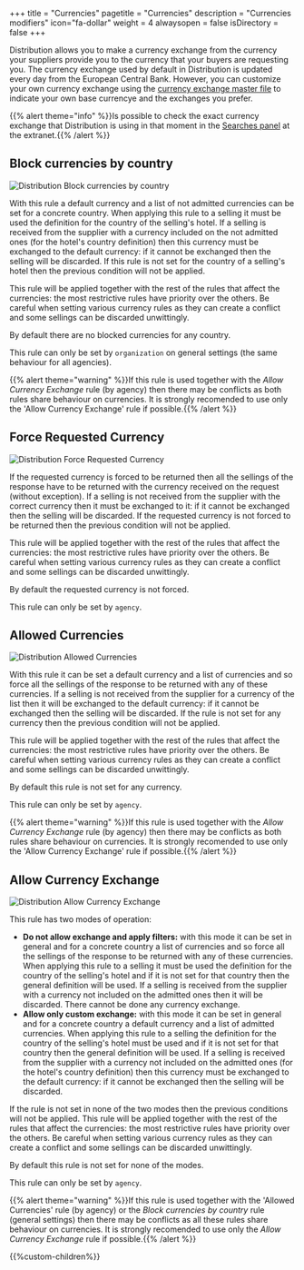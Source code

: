 +++
title = "Currencies"
pagetitle = "Currencies"
description = "Currencies modifiers"
icon="fa-dollar"
weight = 4
alwaysopen = false
isDirectory = false
+++

Distribution allows you to make a currency exchange from the currency your suppliers provide you to the currency that your buyers are requesting you. The currency exchange used by default in Distribution is updated every day from the European Central Bank. However, you can customize your own currency exchange using the [currency exchange master file](https://docs.travelgatex.com/distribution/file-loads/masters/currencies/) to indicate your own base currencye and the exchanges you prefer. 

{{% alert theme="info" %}}Is possible to check the exact currency exchange that Distribution is using in that moment in the [Searches panel](https://docs.travelgatex.com/distribution/extranet/tools/searches/) at the extranet.{{% /alert %}}

## Block currencies by country

![Distribution Block currencies by country](./../../../../images/web/distribution_web_currencies_blockbycountry.jpg "Distribution Block currencies by country")

With this rule a default currency and a list of not admitted currencies can be set for a concrete country. When applying this rule to a selling it must be used the definition for the country of the selling's hotel. If a selling is received from the supplier with a currency included on the not admitted ones (for the hotel's country definition) then this currency must be exchanged to the default currency: if it cannot be exchanged then the selling will be discarded. If this rule is not set for the country of a selling's hotel then the previous condition will not be applied.

This rule will be applied together with the rest of the rules that affect the currencies: the most restrictive rules have priority over the others. Be careful when setting various currency rules as they can create a conflict and some sellings can be discarded unwittingly.

By default there are no blocked currencies for any country.

This rule can only be set by `organization` on general settings (the same behaviour for all agencies).

{{% alert theme="warning" %}}If this rule is used together with the *Allow Currency Exchange* rule (by agency) then there may be conflicts as both rules share behaviour on currencies. It is strongly recomended to use only the 'Allow Currency Exchange' rule if possible.{{% /alert %}}


## Force Requested Currency

![Distribution Force Requested Currency](./../../../../images/web/distribution_web_currencies_force.jpg "Distribution Force Requested Currency")

If the requested currency is forced to be returned then all the sellings of the response have to be returned with the currency received on the request (without exception). If a selling is not received from the supplier with the correct currency then it must be exchanged to it: if it cannot be exchanged then the selling will be discarded. If the requested currency is not forced to be returned then the previous condition will not be applied.

This rule will be applied together with the rest of the rules that affect the currencies: the most restrictive rules have priority over the others. Be careful when setting various currency rules as they can create a conflict and some sellings can be discarded unwittingly.

By default the requested currency is not forced.

This rule can only be set by ``agency``.


## Allowed Currencies

![Distribution Allowed Currencies](./../../../../images/web/distribution_web_currencies_allowed.jpg "Distribution Allowed Currencies")

With this rule it can be set a default currency and a list of currencies and so force all the sellings of the response to be returned with any of these currencies. If a selling is not received from the supplier for a currency of the list then it will be exchanged to the default currency: if it cannot be exchanged then the selling will be discarded. If the rule is not set for any currency then the previous condition will not be applied.

This rule will be applied together with the rest of the rules that affect the currencies: the most restrictive rules have priority over the others. Be careful when setting various currency rules as they can create a conflict and some sellings can be discarded unwittingly.

By default this rule is not set for any currency.

This rule can only be set by ``agency``.

{{% alert theme="warning" %}}If this rule is used together with the *Allow Currency Exchange* rule (by agency) then there may be conflicts as both rules share behaviour on currencies. It is strongly recomended to use only the 'Allow Currency Exchange' rule if possible.{{% /alert %}}


## Allow Currency Exchange

![Distribution Allow Currency Exchange](./../../../../images/web/distribution_web_currencies_allowedexchange.jpg "Distribution Allow Currency Exchange")

This rule has two modes of operation:

* **Do not allow exchange and apply filters:** with this mode it can be set in general and for a concrete country a list of currencies and so force all the sellings of the response to be returned with any of these currencies. When applying this rule to a selling it must be used the definition for the country of the selling's hotel and if it is not set for that country then the general definition will be used. If a selling is received from the supplier with a currency not included on the admitted ones then it will be discarded. There cannot be done any currency exchange.
* **Allow only custom exchange:** with this mode it can be set in general and for a concrete country a default currency and a list of admitted currencies. When applying this rule to a selling the definition for the country of the selling's hotel must be used and if it is not set for that country then the general definition will be used. If a selling is received from the supplier with a currency not included on the admitted ones (for the hotel's country definition) then this currency must be exchanged to the default currency: if it cannot be exchanged then the selling will be discarded.

If the rule is not set in none of the two modes then the previous conditions will not be applied. This rule will be applied together with the rest of the rules that affect the currencies: the most restrictive rules have priority over the others. Be careful when setting various currency rules as they can create a conflict and some sellings can be discarded unwittingly.

By default this rule is not set for none of the modes.

This rule can only be set by ``agency``.

{{% alert theme="warning" %}}If this rule is used together with the 'Allowed Currencies' rule (by agency) or the *Block currencies by country* rule (general settings) then there may be conflicts as all these rules share behaviour on currencies. It is strongly recomended to use only the *Allow Currency Exchange* rule if possible.{{% /alert %}}


{{%custom-children%}}

